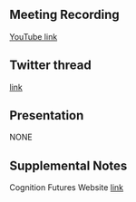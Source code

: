 ## Meeting Recording

[YouTube link](https://www.youtube.com/watch?v=xc-SZm1nEMY&t=5s)

## Twitter thread

[link](https://twitter.com/Orthogonal_Lab/status/1413966112639815689)

## Presentation

NONE   

## Supplemental Notes

Cognition Futures Website [link](https://cognitionfutures.github.io/)
